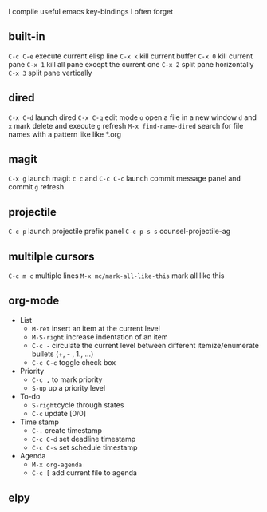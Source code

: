 I compile useful emacs key-bindings I often forget

## built-in
`C-c C-e` execute current elisp line
`C-x k` kill current buffer
`C-x 0` kill current pane
`C-x 1` kill all pane except the current one
`C-x 2` split pane horizontally
`C-x 3` split pane vertically

## dired
`C-x C-d` launch dired
`C-x C-q` edit mode
`o` open a file in a new window
`d` and `x` mark delete and execute
`g` refresh
`M-x find-name-dired` search for file names with a pattern like like *.org

## magit
`C-x g` launch magit
`c c` and `C-c C-c` launch commit message panel and commit
`g` refresh

## projectile
`C-c p` launch projectile prefix panel
`C-c p-s s` counsel-projectile-ag

## multilple cursors
`C-c m c` multiple lines
`M-x mc/mark-all-like-this` mark all like this 

## org-mode
- List
	- `M-ret` insert an item at the current level
	- `M-S-right` increase indentation of an item
	- `C-c -` circulate the current level between different itemize/enumerate bullets (+, - , 1., ...)
	- `C-c C-c` toggle check box
- Priority
	- `C-c ,` to mark priority
	- `S-up` up a priority level
- To-do
	- `S-right`cycle through states
	- `C-c` update [0/0]
- Time stamp
	- `C-.` create timestamp
	- `C-c C-d` set deadline timestamp
	- `C-c C-s` set schedule timestamp
- Agenda
	- `M-x org-agenda`
	- `C-c [` add current file to agenda
## elpy

